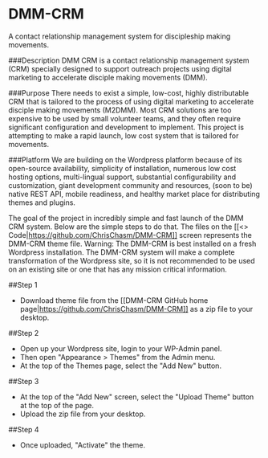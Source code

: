 # DMM-CRM
A contact relationship management system for discipleship making movements.

###Description
DMM CRM is a contact relationship management system (CRM) specially designed to support outreach projects using digital marketing to accelerate disciple making movements (DMM).

###Purpose
There needs to exist a simple, low-cost, highly distributable CRM that is tailored to the process of using digital marketing to accelerate disciple making movements (M2DMM). Most CRM solutions are too expensive to be used by small volunteer teams, and they often require significant configuration and development to implement. This project is attempting to make a rapid launch, low cost system that is tailored for movements.

###Platform
We are building on the Wordpress platform because of its open-source availability, simplicity of installation, numerous low cost hosting options, multi-lingual support, substantial configurability and customization, giant development community and resources, (soon to be) native REST API, mobile readiness, and healthy market place for distributing themes and plugins. 

The goal of the project in incredibly simple and fast launch of the DMM CRM system. Below are the simple steps to do that. The files on the [[<> Code|https://github.com/ChrisChasm/DMM-CRM]] screen represents the DMM-CRM theme file.
Warning: The DMM-CRM is best installed on a fresh Wordpress installation. The DMM-CRM system will make a complete transformation of the Wordpress site, so it is not recommended to be used on an existing site or one that has any mission critical information.

##Step 1
- Download theme file from the [[DMM-CRM GitHub home page|https://github.com/ChrisChasm/DMM-CRM]] as a zip file to your desktop. 

##Step 2
- Open up your Wordpress site, login to your WP-Admin panel. 
- Then open "Appearance > Themes" from the Admin menu. 
- At the top of the Themes page, select the "Add New" button.

##Step 3
- At the top of the "Add New" screen, select the "Upload Theme" button at the top of the page. 
- Upload the zip file from your desktop.

##Step 4
- Once uploaded, "Activate" the theme.